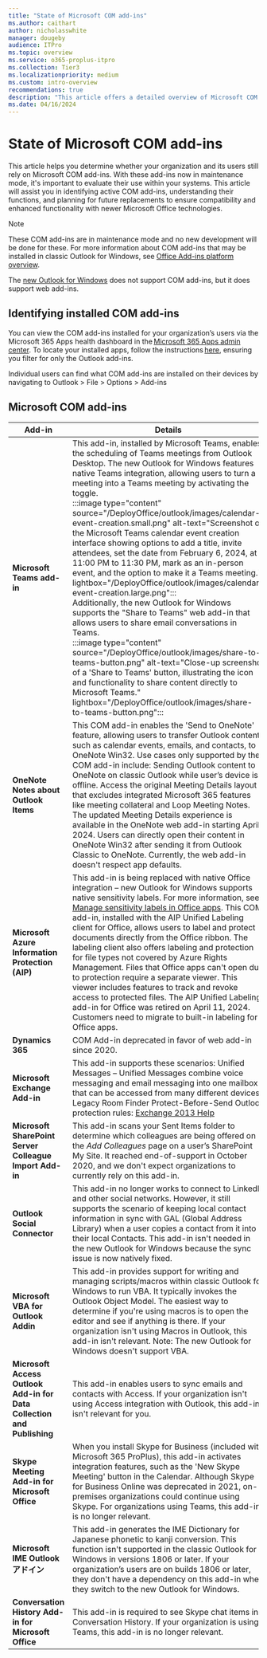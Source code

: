 ```yaml
---
title: "State of Microsoft COM add-ins"
ms.author: caithart
author: nicholasswhite
manager: dougeby
audience: ITPro
ms.topic: overview
ms.service: o365-proplus-itpro
ms.collection: Tier3
ms.localizationpriority: medium
ms.custom: intro-overview
recommendations: true
description: "This article offers a detailed overview of Microsoft COM add-ins in classic Outlook, detailing their functionality, limitations, and the transition to web add-ins in the new Outlook for Windows."
ms.date: 04/16/2024
---
```


# State of Microsoft COM add-ins

This article helps you determine whether your organization and its users still rely on Microsoft COM add-ins. With these add-ins now in maintenance mode, it's important to evaluate their use within your systems. This article will assist you in identifying active COM add-ins, understanding their functions, and planning for future replacements to ensure compatibility and enhanced functionality with newer Microsoft Office technologies.

> [!NOTE]
> These COM add-ins are in maintenance mode and no new development will be done for these.
> For more information about COM add-ins that may be installed in classic Outlook for Windows, see [Office Add-ins platform overview](/office/dev/add-ins/overview/office-add-ins).
>
> The [new Outlook for Windows](https://support.microsoft.com/office/656bb8d9-5a60-49b2-a98b-ba7822bc7627) does not support COM add-ins, but it does support web add-ins.

## Identifying installed COM add-ins

You can view the COM add-ins installed for your organization’s users via the Microsoft 365 Apps health dashboard in the [Microsoft 365 Apps admin center](https://admin.microsoft.com). To locate your installed apps, follow the instructions [here](https://support.microsoft.com), ensuring you filter for only the Outlook add-ins.

Individual users can find what COM add-ins are installed on their devices by navigating to Outlook > File > Options > Add-ins

## Microsoft COM add-ins

| Add-in                                        | Details |
|-----------------------------------------------|---------|
| **Microsoft Teams add-in**                    | This add-in, installed by Microsoft Teams, enables the scheduling of Teams meetings from Outlook Desktop. The new Outlook for Windows features native Teams integration, allowing users to turn a meeting into a Teams meeting by activating the toggle.<br> :::image type="content" source="/DeployOffice/outlook/images/calendar-event-creation.small.png" alt-text="Screenshot of the Microsoft Teams calendar event creation interface showing options to add a title, invite attendees, set the date from February 6, 2024, at 11:00 PM to 11:30 PM, mark as an in-person event, and the option to make it a Teams meeting." lightbox="/DeployOffice/outlook/images/calendar-event-creation.large.png"::: <br>Additionally, the new Outlook for Windows supports the "Share to Teams" web add-in that allows users to share email conversations in Teams.<br> :::image type="content" source="/DeployOffice/outlook/images/share-to-teams-button.png" alt-text="Close-up screenshot of a 'Share to Teams' button, illustrating the icon and functionality to share content directly to Microsoft Teams." lightbox="/DeployOffice/outlook/images/share-to-teams-button.png":::|
| **OneNote Notes about Outlook Items**         | This COM add-in enables the 'Send to OneNote' feature, allowing users to transfer Outlook content, such as calendar events, emails, and contacts, to OneNote Win32. Use cases only supported by the COM add-in include: Sending Outlook content to OneNote on classic Outlook while user’s device is offline. Access the original Meeting Details layout that excludes integrated Microsoft 365 features like meeting collateral and Loop Meeting Notes. The updated Meeting Details experience is available in the OneNote web add-in starting April 2024. Users can directly open their content in OneNote Win32 after sending it from Outlook Classic to OneNote. Currently, the web add-in doesn't respect app defaults. |
| **Microsoft Azure Information Protection (AIP)** | This add-in is being replaced with native Office integration – new Outlook for Windows supports native sensitivity labels. For more information, see [Manage sensitivity labels in Office apps](https://support.microsoft.com). This COM add-in, installed with the AIP Unified Labeling client for Office, allows users to label and protect documents directly from the Office ribbon. The labeling client also offers labeling and protection for file types not covered by Azure Rights Management. Files that Office apps can't open due to protection require a separate viewer. This viewer includes features to track and revoke access to protected files. The AIP Unified Labeling add-in for Office was retired on April 11, 2024. Customers need to migrate to built-in labeling for Office apps. |
| **Dynamics 365**                              | COM Add-in deprecated in favor of web add-in since 2020. |
| **Microsoft Exchange Add-in**                 | This add-in supports these scenarios: Unified Messages – Unified Messages combine voice messaging and email messaging into one mailbox that can be accessed from many different devices. Legacy Room Finder Protect-Before-Send Outlook protection rules: [Exchange 2013 Help](https://techcommunity.microsoft.com) |
| **Microsoft SharePoint Server Colleague Import Add-in** | This add-in scans your Sent Items folder to determine which colleagues are being offered on the *Add Colleagues* page on a user’s SharePoint My Site. It reached end-of-support in October 2020, and we don't expect organizations to currently rely on this add-in. |
| **Outlook Social Connector**                  | This add-in no longer works to connect to LinkedIn and other social networks. However, it still supports the scenario of keeping local contact information in sync with GAL (Global Address Library) when a user copies a contact from it into their local Contacts. This add-in isn't needed in the new Outlook for Windows because the sync issue is now natively fixed. |
| **Microsoft VBA for Outlook Addin**           | This add-in provides support for writing and managing scripts/macros within classic Outlook for Windows to run VBA. It typically invokes the Outlook Object Model. The easiest way to determine if you're using macros is to open the editor and see if anything is there. If your organization isn't using Macros in Outlook, this add-in isn't relevant. Note: The new Outlook for Windows doesn't support VBA. |
| **Microsoft Access Outlook Add-in for Data Collection and Publishing** | This add-in enables users to sync emails and contacts with Access. If your organization isn't using Access integration with Outlook, this add-in isn't relevant for you. |
| **Skype Meeting Add-in for Microsoft Office** | When you install Skype for Business (included with Microsoft 365 ProPlus), this add-in activates integration features, such as the 'New Skype Meeting' button in the Calendar. Although Skype for Business Online was deprecated in 2021, on-premises organizations could continue using Skype. For organizations using Teams, this add-in is no longer relevant. |
| **Microsoft IME Outlook アドイン**              | This add-in generates the IME Dictionary for Japanese phonetic to kanji conversion. This function isn't supported in the classic Outlook for Windows in versions 1806 or later. If your organization’s users are on builds 1806 or later, they don't have a dependency on this add-in when they switch to the new Outlook for Windows. |
| **Conversation History Add-in for Microsoft Office** | This add-in is required to see Skype chat items in Conversation History. If your organization is using Teams, this add-in is no longer relevant. |

